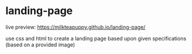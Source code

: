 # landing-page

live preview: https://milkteapuppy.github.io/landing-page/

use css and html to create a landing page based upon given specifications
(based on a provided image)

